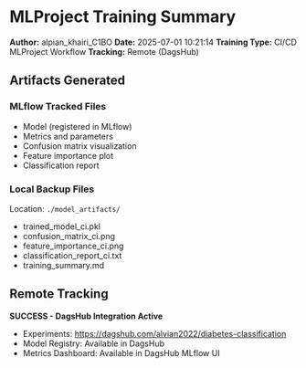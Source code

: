 # MLProject Training Summary

**Author:** alpian_khairi_C1BO
**Date:** 2025-07-01 10:21:14
**Training Type:** CI/CD MLProject Workflow
**Tracking:** Remote (DagsHub)


## Artifacts Generated
### MLflow Tracked Files
- Model (registered in MLflow)
- Metrics and parameters
- Confusion matrix visualization
- Feature importance plot
- Classification report

### Local Backup Files
Location: `./model_artifacts/`
- trained_model_ci.pkl
- confusion_matrix_ci.png
- feature_importance_ci.png
- classification_report_ci.txt
- training_summary.md

## Remote Tracking
**SUCCESS - DagsHub Integration Active**
- Experiments: https://dagshub.com/alvian2022/diabetes-classification
- Model Registry: Available in DagsHub
- Metrics Dashboard: Available in DagsHub MLflow UI

